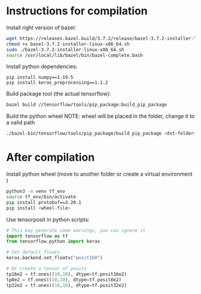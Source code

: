 # Instructions for compilation


Install right version of bazel:

```bash
wget https://releases.bazel.build/3.7.2/release/bazel-3.7.2-installer-linux-x86_64.sh
chmod +x bazel-3.7.2-installer-linux-x86_64.sh
sudo ./bazel-3.7.2-installer-linux-x86_64.sh
source /usr/local/lib/bazel/bin/bazel-complete.bash
```

Install python dependencies:

```
pip install numpy==1.19.5 
pip install keras_preprocessing==1.1.2
```

Build package tool (the actual tensorflow):

```bash
bazel build //tensorflow/tools/pip_package:build_pip_package
```

Build the python wheel
NOTE: wheel will be placed in the <dst-folder> folder, change it to a valid path

```bash
./bazel-bin/tensorflow/tools/pip_package/build_pip_package <dst-folder>
```

# After compilation

Install python wheel (move to another folder or create a virtual environment )

```bash
python3 -m venv tf_env
source tf_env/bin/activate
pip install protobuf==3.20.1
pip install <wheel-file>
```

Use tensorposit in python scripts:

```python
# This may generate some warnings, you can ignore it
import tensorflow as tf
from tensorflow.python import keras

# Set default floatx
keras.backend.set_floatx("posit160")

# Or create a tensor of posits
tp16e2 = tf.ones((10,10), dtype=tf.posit16e2)
tp8e2 = tf.ones((10,10), dtype=tf.posit8e2)
tp32e2 = tf.ones((10,10), dtype=tf.posit32e2)
```

